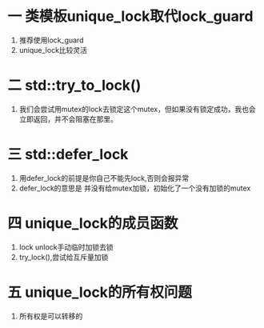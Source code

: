 # 一 类模板unique_lock取代lock_guard
1. 推荐使用lock_guard
2. unique_lock比较灵活

# 二 std::try_to_lock()
1. 我们会尝试用mutex的lock去锁定这个mutex，但如果没有锁定成功，我也会立即返回，并不会阻塞在那里。

# 三 std::defer_lock
1. 用defer_lock的前提是你自己不能先lock,否则会报异常
2. defer_lock的意思是 并没有给mutex加锁，初始化了一个没有加锁的mutex

# 四 unique_lock的成员函数
1. lock unlock手动临时加锁去锁
2. try_lock(),尝试给互斥量加锁

# 五 unique_lock的所有权问题
1. 所有权是可以转移的
